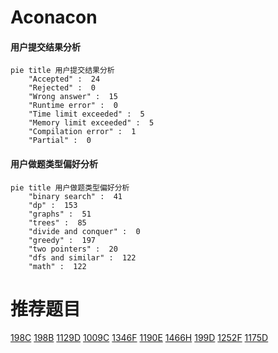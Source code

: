 # Aconacon

<!-- tabs:start -->



#### **用户提交结果分析**

```mermaid
pie title 用户提交结果分析
    "Accepted" :  24
    "Rejected" :  0
    "Wrong answer" :  15
    "Runtime error" :  0
    "Time limit exceeded" :  5
    "Memory limit exceeded" :  5
    "Compilation error" :  1
    "Partial" :  0
```

#### **用户做题类型偏好分析**

```mermaid
pie title 用户做题类型偏好分析
    "binary search" :  41
    "dp" :  153
    "graphs" :  51
    "trees" :  85
    "divide and conquer" :  0
    "greedy" :  197
    "two pointers" :  20
    "dfs and similar" :  122
    "math" :  122
```



<!-- tabs:end -->
# 推荐题目
[198C](https://codeforces.com/contest/198/problem/C)
[198B](https://codeforces.com/contest/198/problem/B)
[1129D](https://codeforces.com/contest/1129/problem/D)
[1009C](https://codeforces.com/contest/1009/problem/C)
[1346F](https://codeforces.com/contest/1346/problem/F)
[1190E](https://codeforces.com/contest/1190/problem/E)
[1466H](https://codeforces.com/contest/1466/problem/H)
[199D](https://codeforces.com/contest/199/problem/D)
[1252F](https://codeforces.com/contest/1252/problem/F)
[1175D](https://codeforces.com/contest/1175/problem/D)
